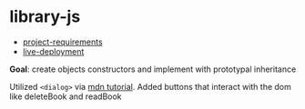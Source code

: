 # library-js
* [project-requirements]("https://www.theodinproject.com/lessons/javascript-library")
* [live-deployment]("http://www.michaelpious.com/library-js/")

**Goal**: create objects constructors and implement with prototypal inheritance

Utilized `<dialog>` via [mdn tutorial]("https://developer.mozilla.org/en-US/docs/Web/HTML/Element/dialog").
Added buttons that interact with the dom like deleteBook and readBook